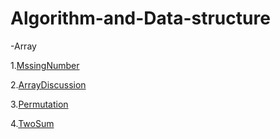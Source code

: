 # Algorithm-and-Data-structure

-Array

   1.[MssingNumber](https://github.com/Iyanuoluwa-vic/Algorithm-and-Data-structure/tree/master/Array/MissingNumber)

   2.[ArrayDiscussion](https://github.com/Iyanuoluwa-vic/Algorithm-and-Data-structure/tree/master/Array/ArrayDiscussion)

   3.[Permutation](https://github.com/Iyanuoluwa-vic/Algorithm-and-Data-structure/tree/master/Array/Permutation)

   4.[TwoSum](https://github.com/Iyanuoluwa-vic/Algorithm-and-Data-structure/tree/master/Array/TwoSum)



        

